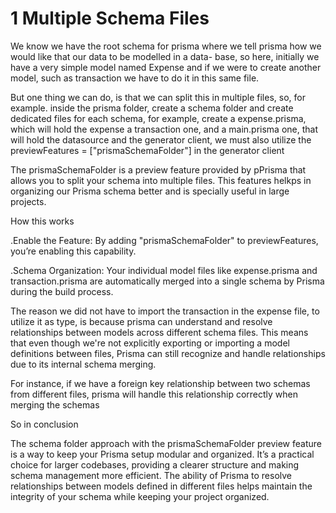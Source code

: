 
# 1 Multiple Schema Files

We know we have the root schema for prisma where we tell prisma how we would like that our data to be modelled in a data-
base, so here, initially we have a very simple model named Expense and if we were to create another model, such as transaction
we have to do it in this same file.

But one thing we can do, is that we can split this in multiple files, so, for example. inside the prisma folder, create a
schema folder and create dedicated files for each schema, for example, create a expense.prisma, which will hold the expense
a transaction one, and a main.prisma one, that will hold the datasource and the generator client, we must also utilize the
 previewFeatures = ["prismaSchemaFolder"] in the generator client

The prismaSchemaFolder is a preview feature provided by pPrisma that allows you to split your schema into multiple files.
This features helkps in organizing our Prisma schema better and is specially useful in large projects.

How this works

.Enable the Feature: By adding "prismaSchemaFolder" to previewFeatures, you’re enabling this capability.

.Schema Organization: Your individual model files like expense.prisma and transaction.prisma are automatically merged into a single schema by Prisma during the build process.

The reason we did not have to import the transaction in the expense file, to utilize it as type, is because prisma can
understand and resolve relationships between models across different schema files. This means that even though we're not
explicitly exporting or importing a model definitions between files, Prisma can still recognize and handle relationships
due to its internal schema merging.

For instance, if we have a foreign key relationship between two schemas from different files, prisma will handle this
relationship correctly when merging the schemas

So in conclusion 

The schema folder approach with the prismaSchemaFolder preview feature is a way to keep your Prisma setup modular and organized. It’s a practical choice for larger codebases, providing a clearer structure and making schema management more efficient. The ability of Prisma to resolve relationships between models defined in different files helps maintain the integrity of your schema while keeping your project organized.
